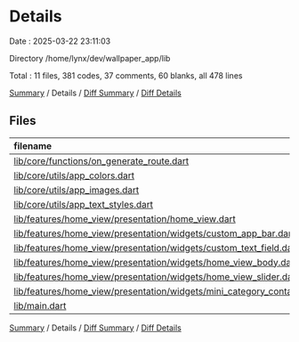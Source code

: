 # Details

Date : 2025-03-22 23:11:03

Directory /home/lynx/dev/wallpaper_app/lib

Total : 11 files,  381 codes, 37 comments, 60 blanks, all 478 lines

[Summary](results.md) / Details / [Diff Summary](diff.md) / [Diff Details](diff-details.md)

## Files
| filename | language | code | comment | blank | total |
| :--- | :--- | ---: | ---: | ---: | ---: |
| [lib/core/functions/on\_generate\_route.dart](/lib/core/functions/on_generate_route.dart) | Dart | 10 | 0 | 2 | 12 |
| [lib/core/utils/app\_colors.dart](/lib/core/utils/app_colors.dart) | Dart | 6 | 0 | 2 | 8 |
| [lib/core/utils/app\_images.dart](/lib/core/utils/app_images.dart) | Dart | 21 | 37 | 20 | 78 |
| [lib/core/utils/app\_text\_styles.dart](/lib/core/utils/app_text_styles.dart) | Dart | 39 | 0 | 2 | 41 |
| [lib/features/home\_view/presentation/home\_view.dart](/lib/features/home_view/presentation/home_view.dart) | Dart | 10 | 0 | 2 | 12 |
| [lib/features/home\_view/presentation/widgets/custom\_app\_bar.dart](/lib/features/home_view/presentation/widgets/custom_app_bar.dart) | Dart | 17 | 0 | 3 | 20 |
| [lib/features/home\_view/presentation/widgets/custom\_text\_field.dart](/lib/features/home_view/presentation/widgets/custom_text_field.dart) | Dart | 34 | 0 | 3 | 37 |
| [lib/features/home\_view/presentation/widgets/home\_view\_body.dart](/lib/features/home_view/presentation/widgets/home_view_body.dart) | Dart | 110 | 0 | 11 | 121 |
| [lib/features/home\_view/presentation/widgets/home\_view\_slider.dart](/lib/features/home_view/presentation/widgets/home_view_slider.dart) | Dart | 61 | 0 | 9 | 70 |
| [lib/features/home\_view/presentation/widgets/mini\_category\_container.dart](/lib/features/home_view/presentation/widgets/mini_category_container.dart) | Dart | 56 | 0 | 2 | 58 |
| [lib/main.dart](/lib/main.dart) | Dart | 17 | 0 | 4 | 21 |

[Summary](results.md) / Details / [Diff Summary](diff.md) / [Diff Details](diff-details.md)